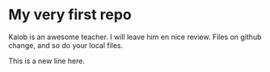 # My very first repo
Kalob is an awesome teacher. I will leave him en nice review. Files on github change, and so do your local files.

This is a new line here.